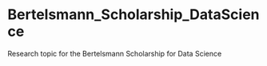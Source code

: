 # Bertelsmann_Scholarship_DataScience
Research topic for the Bertelsmann Scholarship for Data Science
